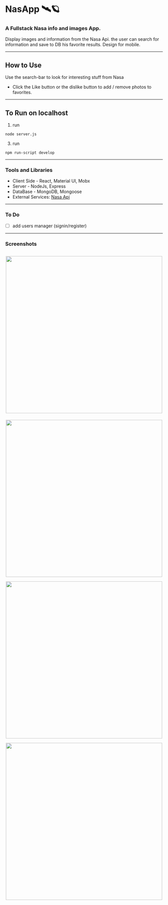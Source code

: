 # NasApp 🛰🪐

### A Fullstack Nasa info and images App.

Display images and information from the Nasa Api. the user can search for information and save to DB his favorite results.
Design for mobile.

---

## How to Use

Use the search-bar to look for interesting stuff from Nasa

- Click the Like button or the dislike button to add / remove photos to favorites.

---

## To Run on localhost

1. run

```
node server.js
```

3. run

```
npm run-script develop
```

---

### Tools and Libraries

- Client Side - React, Material UI, Mobx
- Server - NodeJs, Express
- DataBase - MongoDB, Mongoose
- External Services: [Nasa Api](https://api.nasa.gov/)

---

### To Do

- [ ] add users manager (signin/register)

---

### Screenshots

## <p align="center"><img src="https://res.cloudinary.com/dnngdbnuq/image/upload/v1616950917/Screen_Shot_2021-03-28_at_7.56.35_PM_ji46se.png" width="500"> </p>
<p align="center"><img src="https://res.cloudinary.com/dnngdbnuq/image/upload/v1616950917/Screen_Shot_2021-03-28_at_7.58.47_PM_k9txiq.png" width="500"> </p>
<p align="center"><img src="https://res.cloudinary.com/dnngdbnuq/image/upload/v1616950917/Screen_Shot_2021-03-28_at_7.57.04_PM_k7lnsw.png" width="500"> </p>
<p align="center"><img src="https://res.cloudinary.com/dnngdbnuq/image/upload/v1616950917/Screen_Shot_2021-03-28_at_8.00.26_PM_acidds.png" width="500"> </p>
